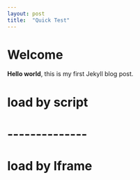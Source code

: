 ```yaml
---
layout: post
title:  "Quick Test"
---
```


# Welcome

**Hello world**, this is my first Jekyll blog post.

  <body>
    <h1>load by script</h1>
<script type="text/javascript" id="jsFastForms" src="https://vaformsdev6app.azurewebsites.net/FormEngine/Scripts/Main.js?d=xnfOzlIDl8FdnmBcU3swNrjV5rAOu4sTekrOxFcXLQnfXMMkbwzVYA2tNSq3QUGU"></script>
 
  <h1>--------------</h1>
        <h1>load by Iframe</h1>
    <div id="iFrameWrapper"><div id="ffDialog"></div><div id="ffLookupDialog"></div><iframe frameborder="0" scrolling="no" name="ffEmbedFrame" id="ffEmbedFrame"></iframe><script type="text/javascript">function FFSetIframeSize(t,e){var n=document.getElementById("ffEmbedFrame");n.height=t,n.width=e}var i=document.getElementById("ffEmbedFrame");i=i.contentWindow?i.contentWindow:i.contentDocument.document?i.contentDocument.document:i.contentDocument,i.document.open(),i.document.write('<script type="text/javascript" id="jsFastForms" src="https://vaformsdev6app.azurewebsites.net/FormEngine/Scripts/Main.js?d=xnfOzlIDl8FdnmBcU3swNrjV5rAOu4sTekrOxFcXLQnfXMMkbwzVYA2tNSq3QUGU"></' + 'script>'),i.document.close();</script></div>
  </body>
